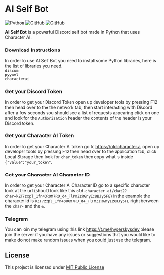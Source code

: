 # AI Self Bot

![Python](https://img.shields.io/badge/python-%23ED8B00.svg?style=for-the-badge&logo=python&logoColor=white)
![GitHub](https://img.shields.io/github/languages/code-size/HyperSkys/AI-Self-Bot?color=cyan&label=Size&labelColor=000000&logo=GitHub&style=for-the-badge)
![GitHub](https://img.shields.io/github/license/HyperSkys/AI-Self-Bot?color=violet&logo=GitHub&labelColor=000000&style=for-the-badge)

**AI Self Bot** is a powerful Discord self bot made in Python that uses Character AI.

### Download Instructions

In order to use AI Self Bot you need to install some Python libraries, here is the list of libraries you need. </br>
`discum` </br>
`pyyaml` </br>
`characterai` </br>

### Get your Discord Token

In order to get your Discord Token open up developer tools by pressing F12 then head over to the the network tab, then start interacting with Discord after a few seconds you should see a list of requests appearing click on one and look for the `Authorization` header the contents of the header is your Discord token.

### Get your Character AI Token

In order to get your Character AI token go to https://old.character.ai open up developer tools by pressing F12 then head over to the application tab, click Local Storage then look for `char_token` then copy what is inside `{"value":"your_token"`.

### Get your Character AI Character ID

In order to get your Character AI Character ID go to a specific character look at the url (should look like this `old.character.ai/chat2?char=kZT7zxpl_1fn43ROM7RO_d4_TlPmZzRGnyIz8BJy5FE`) in the example the character id is `kZT7zxpl_1fn43ROM7RO_d4_TlPmZzRGnyIz8BJy5FE` right between the `char=` and the `&`. 

### Telegram

You can join my telegram using this link https://t.me/hyperskysdev please join the server if you have any issues or suggestions that you would like to make do not make random issues when you could just use the telegram.

## License
This project is licensed under [MIT Public License](https://github.com/HyperSkys/AI-Self-Bot/blob/main/LICENSE)
